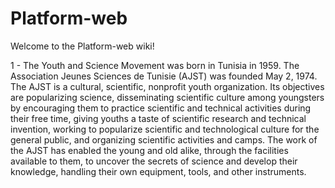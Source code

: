 Platform-web
============

Welcome to the Platform-web wiki!

1 - The Youth and Science Movement was born in Tunisia in 1959. The Association Jeunes Sciences de Tunisie (AJST) was founded May 2, 1974. The AJST is a cultural, scientific, nonprofit youth organization. Its objectives are popularizing science, disseminating scientific culture among youngsters by encouraging them to practice scientific and technical activities during their free time, giving youths a taste of scientific research and technical invention, working to popularize scientific and technological culture for the general public, and organizing scientific activities and camps. The work of the AJST has enabled the young and old alike, through the facilities available to them, to uncover the secrets of science and develop their knowledge, handling their own equipment, tools, and other instruments.
